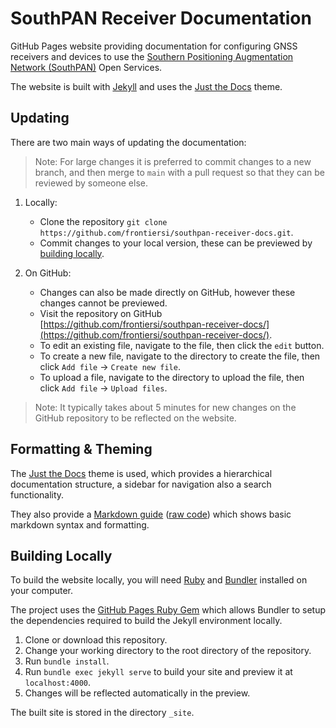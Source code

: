 # SouthPAN Receiver Documentation

GitHub Pages website providing documentation for configuring GNSS receivers and devices to use the [Southern Positioning Augmentation Network (SouthPAN)](https://www.ga.gov.au/scientific-topics/positioning-navigation/positioning-australia/about-the-program/southpan) Open Services.

The website is built with [Jekyll](https://jekyllrb.com/) and uses the [Just the Docs](https://just-the-docs.com/) theme.

## Updating

There are two main ways of updating the documentation:

>Note: For large changes it is preferred to commit changes to a new branch, and then merge to `main` with a pull request so that they can be reviewed by someone else.

1. Locally:

    - Clone the repository `git clone https://github.com/frontiersi/southpan-receiver-docs.git`.
    - Commit changes to your local version, these can be previewed by [building locally](#building-locally).

2. On GitHub:

    - Changes can also be made directly on GitHub, however these changes cannot be previewed.
    - Visit the repository on GitHub [https://github.com/frontiersi/southpan-receiver-docs/](https://github.com/frontiersi/southpan-receiver-docs/).
    - To edit an existing file, navigate to the file, then click the `edit` button.
    - To create a new file, navigate to the directory to create the file, then click `Add file` &rarr; `Create new file`.
    - To upload a file, navigate to the directory to upload the file, then click `Add file` &rarr; `Upload files`.

>Note: It typically takes about 5 minutes for new changes on the GitHub repository to be reflected on the website.

## Formatting & Theming

The [Just the Docs](https://just-the-docs.com/) theme is used, which provides a hierarchical documentation structure, a sidebar for navigation also a search functionality.

They also provide a [Markdown guide](https://just-the-docs.com/docs/index-test/) ([raw code](https://raw.githubusercontent.com/just-the-docs/just-the-docs/main/docs/index-test.md)) which shows basic markdown syntax and formatting.

## Building Locally

To build the website locally, you will need [Ruby](https://www.ruby-lang.org/en/) and [Bundler](https://bundler.io) installed on your computer.

The project uses the [GitHub Pages Ruby Gem](https://github.com/github/pages-gem) which allows Bundler to setup the dependencies required to build the Jekyll environment locally.

1. Clone or download this repository.
2. Change your working directory to the root directory of the repository.
3. Run `bundle install`.
4. Run `bundle exec jekyll serve` to build your site and preview it at `localhost:4000`.
5. Changes will be reflected automatically in the preview.

The built site is stored in the directory `_site`.
